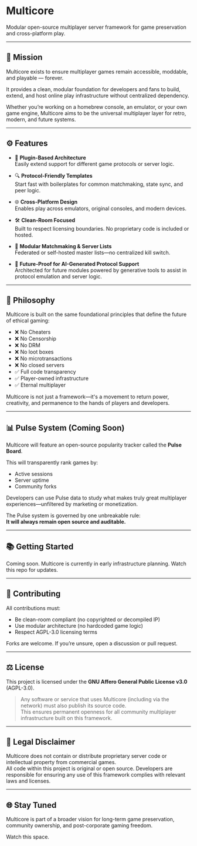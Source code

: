 # Multicore

Modular open-source multiplayer server framework for game preservation and cross-platform play.

---

## 🎯 Mission

Multicore exists to ensure multiplayer games remain accessible, moddable, and playable — forever.

It provides a clean, modular foundation for developers and fans to build, extend, and host online play infrastructure without centralized dependency.

Whether you’re working on a homebrew console, an emulator, or your own game engine, Multicore aims to be the universal multiplayer layer for retro, modern, and future systems.

---

## ⚙️ Features

- 🔌 **Plugin-Based Architecture**  
  Easily extend support for different game protocols or server logic.

- 🔍 **Protocol-Friendly Templates**  
  Start fast with boilerplates for common matchmaking, state sync, and peer logic.

- 🌐 **Cross-Platform Design**  
  Enables play across emulators, original consoles, and modern devices.

- 🛠️ **Clean-Room Focused**  
  Built to respect licensing boundaries. No proprietary code is included or hosted.

- 🔄 **Modular Matchmaking & Server Lists**  
  Federated or self-hosted master lists—no centralized kill switch.

- 🧱 **Future-Proof for AI-Generated Protocol Support**  
  Architected for future modules powered by generative tools to assist in protocol emulation and server logic.

---

## 🧠 Philosophy

Multicore is built on the same foundational principles that define the future of ethical gaming:

- ❌ No Cheaters
- ❌ No Censorship
- ❌ No DRM  
- ❌ No loot boxes  
- ❌ No microtransactions  
- ❌ No closed servers  
- ✅ Full code transparency  
- ✅ Player-owned infrastructure  
- ✅ Eternal multiplayer

Multicore is not just a framework—it's a movement to return power, creativity, and permanence to the hands of players and developers.

---

## 📊 Pulse System (Coming Soon)

Multicore will feature an open-source popularity tracker called the **Pulse Board**.

This will transparently rank games by:
- Active sessions
- Server uptime
- Community forks

Developers can use Pulse data to study what makes truly great multiplayer experiences—unfiltered by marketing or monetization.

The Pulse system is governed by one unbreakable rule:  
**It will always remain open source and auditable.**

---

## 📚 Getting Started

Coming soon. Multicore is currently in early infrastructure planning. Watch this repo for updates.

---

## 🤝 Contributing

All contributions must:
- Be clean-room compliant (no copyrighted or decompiled IP)
- Use modular architecture (no hardcoded game logic)
- Respect AGPL-3.0 licensing terms

Forks are welcome. If you’re unsure, open a discussion or pull request.

---

## ⚖️ License

This project is licensed under the **GNU Affero General Public License v3.0** (AGPL-3.0).

> Any software or service that uses Multicore (including via the network) must also publish its source code.  
> This ensures permanent openness for all community multiplayer infrastructure built on this framework.

---

## 🚫 Legal Disclaimer

Multicore does not contain or distribute proprietary server code or intellectual property from commercial games.  
All code within this project is original or open source. Developers are responsible for ensuring any use of this framework complies with relevant laws and licenses.

---

## 🌐 Stay Tuned

Multicore is part of a broader vision for long-term game preservation, community ownership, and post-corporate gaming freedom.  

Watch this space.

